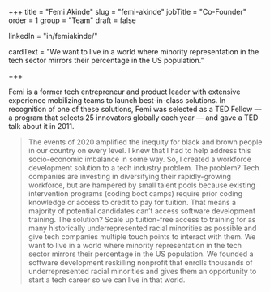 +++
title = "Femi Akinde"
slug = "femi-akinde"
jobTitle = "Co-Founder"
order = 1
group = "Team"
draft = false

linkedIn = "in/femiakinde/"




cardText = "We want to live in a world where minority representation in the tech sector mirrors their percentage in the US population."

+++

Femi is a former tech entrepreneur and product leader with extensive experience mobilizing teams to launch best-in-class solutions. In recognition of one of these solutions, Femi was selected as a TED Fellow — a program that selects 25 innovators globally each year — and gave a TED talk about it in 2011.

> The events of 2020 amplified the inequity for black and brown people in our country on every level. I knew that I had to help address this socio-economic imbalance in some way. So, I created a workforce development solution to a tech industry problem. The problem? Tech companies are investing in diversifying their rapidly-growing workforce, but are hampered by small talent pools because existing intervention programs (coding boot camps) require prior coding knowledge or access to credit to pay for tuition. That means a majority of potential candidates can’t access software development training. The solution? Scale up tuition-free access to training for as many historically underrepresented racial minorities as possible and give tech companies multiple touch points to interact with them.
We want to live in a world where minority representation in the tech sector mirrors their percentage in the US population. We founded a software development reskilling nonprofit that enrolls thousands of underrepresented racial minorities and gives them an opportunity to start a tech career so we can live in that world.
